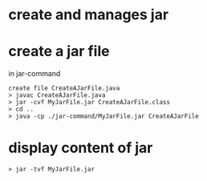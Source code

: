 # create and manages jar 

# create a jar file
in jar-command

	create file CreateAJarFile.java
	> javac CreateAJarFile.java
	> jar -cvf MyJarFile.jar CreateAJarFile.class
	> cd ..
	> java -cp ./jar-command/MyJarFile.jar CreateAJarFile

# display content of jar

    > jar -tvf MyJarFile.jar
